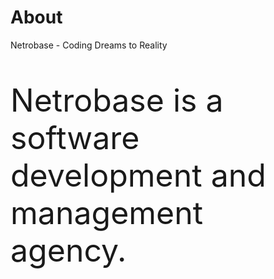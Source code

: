 <h1>About</h1>
<p>Netrobase - Coding Dreams to Reality</p>
<p style="font-size: 50px;">Netrobase is a software development and management agency.</p>
<link rel="stylesheet" type="text/css" href="styles/styles.css">